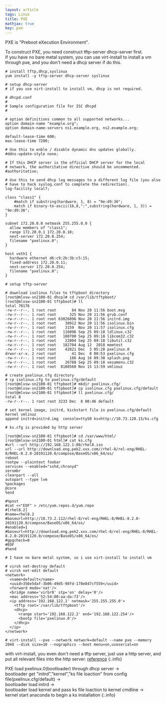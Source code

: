 ```yaml
---
layout: article
tags: Linux
title: PXE
mathjax: true
key: pxe
---
```


PXE is "Preboot eXecution Environment".  

To construct PXE, you need construct tftp-server dhcp-server first.  
If you have no bare metal system, you can use virt-install to install a vm through pxe, and you don't need a dhcp server if do this.    

```
# install tftp,dhcp,syslinux
yum install -y tftp-server dhcp-server syslinux
```

```
# setup dhcp-server
# if you use virt-install to install vm, dhcp is not required.

# dhcpd.conf
#
# Sample configuration file for ISC dhcpd
#

# option definitions common to all supported networks...
option domain-name "example.org";
option domain-name-servers ns1.example.org, ns2.example.org;

default-lease-time 600;
max-lease-time 7200;

# Use this to enble / disable dynamic dns updates globally.
#ddns-update-style none;

# If this DHCP server is the official DHCP server for the local
# network, the authoritative directive should be uncommented.
#authoritative;

# Use this to send dhcp log messages to a different log file (you also
# have to hack syslog.conf to complete the redirection).
log-facility local7;

class "class1" {
    #match if substring(hardware, 1, 8) = "9e:d9:36";
    match if binary-to-ascii(16,8,":",substring(hardware, 1, 3)) = "9e:d9:36";
}

subnet 172.20.0.0 netmask 255.255.0.0 {
  allow members of "class1";
  range 172.20.0.1 172.20.0.10;
  next-server 172.20.0.254;
  filename "pxelinux.0";
}

host veth1 {
  hardware ethernet d6:c9:2b:3b:c5:15;
  fixed-address 172.20.0.11;
  next-server 172.20.0.254;
  filename "pxelinux.0";
}
```


```
# setup tftp-server

# download isolinux files to tftpboot directory
[root@mlxsw-sn2100-01 dhcp]# cd /var/lib/tftpboot/
[root@mlxsw-sn2100-01 tftpboot]# ll
total 70176
-rw-r--r--. 1 root root       84 Nov 20 11:56 boot.msg
-rw-r--r--. 1 root root      325 Nov 20 11:56 grub.conf
-rw-r--r--. 1 root root 63026896 Nov 20 11:56 initrd.img
-rw-r--r--. 1 root root    38912 Nov 20 11:56 isolinux.bin
-rw-r--r--. 1 root root    3159  Nov 20 11:57 isolinux.cfg
-rw-r--r--. 1 root root   116096 Sep 25 09:18 ldlinux.c32
-rw-r--r--. 1 root root   180700 Sep 25 09:18 libcom32.c32
-rw-r--r--. 1 root root    22804 Sep 25 09:18 libutil.c32
-rw-r--r--. 1 root root   182704 Aug 12  2018 memtest
-rw-r--r--. 1 root root    42821 Dec  3 05:28 pxelinux.0
drwxr-xr-x. 2 root root       41 Dec  8 00:53 pxelinux.cfg
-rw-r--r--. 1 root root      186 Aug 16 09:30 splash.png
-rw-r--r--. 1 root root    26788 Sep 25 09:18 vesamenu.c32
-rw-r--r--. 1 root root  8188560 Nov 15 13:59 vmlinuz

# create pxelinux.cfg directory
# cp isolinux.cfg to pxelinux.cfg/default
[root@mlxsw-sn2100-01 tftpboot]# mkdir pxelinux.cfg/
[root@mlxsw-sn2100-01 tftpboot]# cp isolinux.cfg pxelinux.cfg/default
[root@mlxsw-sn2100-01 tftpboot]# ll pxelinux.cfg/
total 8
-rw-r--r--. 1 root root 3233 Dec  8 00:46 default
```

```
# set kernel image, initrd, kickstart file in pxelinux.cfg/default
kernel vmlinuz
append initrd=initrd.img  console=ttyS0 ks=http://10.73.128.15/ks.cfg
```

```
# ks.cfg is provided by http server

[root@mlxsw-sn2100-01 tftpboot]# cd /var/www/html/
[root@mlxsw-sn2100-01 html]# cat ks.cfg 
#url --url http://192.168.122.1:80/rhel8.iso
url --url http://download.eng.pek2.xxx.com//rhel-8/rel-eng/RHEL-8/RHEL-8.2.0-20191120.0/compose/BaseOS/x86_64/os/
reboot
rootpw --plaintext foobar
services --enabled="sshd,chronyd"
zerombr
clearpart --all
autopart --type lvm
%packages
@core
%end

#%post
#cat <<"EOF" > /etc/yum.repos.d/yum.repo
#[rhel8.2]
#name=rhel8.2
#baseurl=http://10.73.2.112/rhel-8/rel-eng/RHEL-8/RHEL-8.2.0-20191120.0/compose/BaseOS/x86_64/os/
#enabled=1
#baseurl=http://download.eng.pek2.xxx.com/rhel-8/rel-eng/RHEL-8/RHEL-8.2.0-20191120.0/compose/BaseOS/x86_64/os/
#gpgcheck=0
#EOF
#%end
```

```
# I have no bare metal system, so i use virt-install to install vm

# virsh net-destroy default
# virsh net-edit default
<network>
  <name>default</name>
  <uuid>356e5daf-3b06-49d5-98fd-178e847cf559</uuid>
  <forward mode='nat'/>
  <bridge name='virbr0' stp='on' delay='0'/>
  <mac address='52:54:00:aa:da:73'/>
  <ip address='192.168.122.1' netmask='255.255.255.0'>
    <tftp root='/var/lib/tftpboot'/>
    <dhcp>
      <range start='192.168.122.2' end='192.168.122.254'/>
      <bootp file='pxelinux.0'/>
    </dhcp>
  </ip>
</network>

# virt-install --pxe --network network=default --name pxe --memory 2048 --disk size=10 --nographics --boot menu=on,useserial=on
```

with virt-install, you even don't need a tftp server, just use a http server, and put all relevant files into the http server.
[reference](https://dustymabe.com/2019/01/04/easy-pxe-boot-testing-with-only-http-using-ipxe-and-libvirt/)
{:.info}

PXE load pxelinux.0(bootloader) through dhcp server ->  
bootloader get "initrd","kernel","ks file loaction" from config file(pxelinux.cfg/default) ->  
bootloader load initrd ->  
bootloader load kernel and pass ks file loaction to kernel cmdline ->  
kernel start anaconda to begin a ks installation
{:.info}
